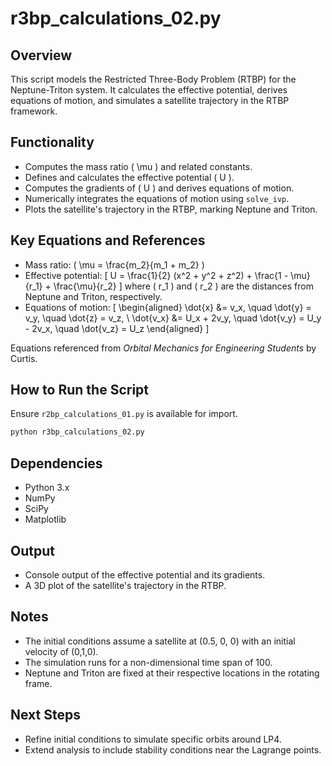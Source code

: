 # r3bp_calculations_02.py

## Overview
This script models the Restricted Three-Body Problem (RTBP) for the Neptune-Triton system. It calculates the effective potential, derives equations of motion, and simulates a satellite trajectory in the RTBP framework.

## Functionality
- Computes the mass ratio \( \mu \) and related constants.
- Defines and calculates the effective potential \( U \).
- Computes the gradients of \( U \) and derives equations of motion.
- Numerically integrates the equations of motion using `solve_ivp`.
- Plots the satellite's trajectory in the RTBP, marking Neptune and Triton.

## Key Equations and References
- Mass ratio: \( \mu = \frac{m_2}{m_1 + m_2} \)
- Effective potential:
  \[
  U = \frac{1}{2} (x^2 + y^2 + z^2) + \frac{1 - \mu}{r_1} + \frac{\mu}{r_2}
  \]
  where \( r_1 \) and \( r_2 \) are the distances from Neptune and Triton, respectively.
- Equations of motion:
  \[
  \begin{aligned}
  \dot{x} &= v_x, \quad \dot{y} = v_y, \quad \dot{z} = v_z, \\
  \dot{v_x} &= U_x + 2v_y, \quad \dot{v_y} = U_y - 2v_x, \quad \dot{v_z} = U_z
  \end{aligned}
  \]

Equations referenced from *Orbital Mechanics for Engineering Students* by Curtis.

## How to Run the Script
Ensure `r2bp_calculations_01.py` is available for import.
```sh
python r3bp_calculations_02.py
```

## Dependencies
- Python 3.x
- NumPy
- SciPy
- Matplotlib

## Output
- Console output of the effective potential and its gradients.
- A 3D plot of the satellite's trajectory in the RTBP.

## Notes
- The initial conditions assume a satellite at (0.5, 0, 0) with an initial velocity of (0,1,0).
- The simulation runs for a non-dimensional time span of 100.
- Neptune and Triton are fixed at their respective locations in the rotating frame.

## Next Steps
- Refine initial conditions to simulate specific orbits around LP4.
- Extend analysis to include stability conditions near the Lagrange points.

